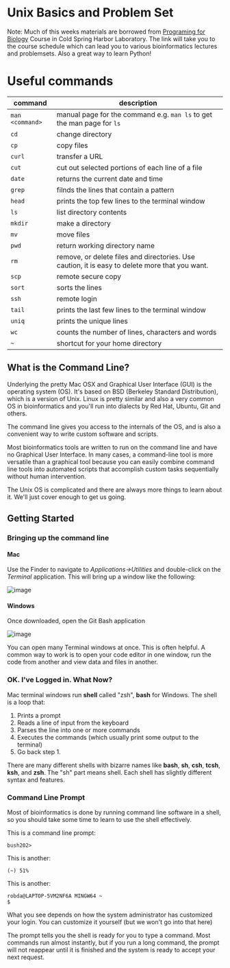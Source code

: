 # Unix Basics and Problem Set

Note: Much of this weeks materials are borrowed from [Programing for Biology](http://programmingforbiology.org/) Course in Cold Spring Harbor Laboratory. The link will take you to the course schedule 
which can lead you to various bioinformatics lectures and problemsets. Also a great way to learn Python! 

Useful commands
=========================

| command         | description                              |
| --------------- | ---------------------------------------- |
| `man <command>` | manual page for the command e.g. `man ls` to get the man page for `ls` |
| `cd`            | change directory                         |
| `cp`            | copy files                               |
| `curl`          | transfer a URL |
| `cut`           | cut out selected portions of each line of a file |
| `date`          | returns the current date and time        |
| `grep`          | filnds the lines that contain a pattern  |
| `head`          | prints the top few lines to the terminal window |
| `ls`            | list directory contents                  |
| `mkdir`         | make a directory                         |
| `mv`            | move files                               |
| `pwd`           | return working directory name            |
| `rm`            | remove, or delete files and directories. Use caution, it is easy to delete more that you want. |
| `scp`           | remote secure copy                       |
| `sort`          | sorts the lines                          |
| `ssh`           | remote login                             |
| `tail`          | prints the last few lines to the terminal window |
| `uniq`          | prints the unique lines                  |
| `wc`            | counts the number of lines, characters and words |
| `~`             | shortcut for your home directory         |


## What is the Command Line?

Underlying the pretty Mac OSX and Graphical User Interface (GUI) is the operating system (OS). It's based on BSD (Berkeley Standard Distribution), which is a version of Unix. Linux is pretty similar and also a very common OS in bioinformatics and you'll run into dialects by Red Hat, Ubuntu, Git and others.

The command line gives you access to the internals of the OS, and is also a convenient way to write custom software and scripts.  

Most bioinformatics tools are written to run on the command line and have no Graphical User Interface. In many cases, a command-line tool is more versatile than a graphical tool because you can easily combine command line tools into automated scripts that accomplish custom tasks sequentially without human intervention.  

The Unix OS is complicated and there are always more things to learn about it. We'll just cover enough to get us going.

## Getting Started

### Bringing up the command line 

#### Mac
Use the Finder to navigate to _Applications->Utilities_ and double-click on the _Terminal_ application. This will bring up a window like the following:

![image](https://github.com/user-attachments/assets/16c913c0-24a4-425a-abcd-c4739692d1f4)


#### Windows
Once downloaded, open the Git Bash application

![image](https://github.com/user-attachments/assets/b1ff847d-603c-4a3d-af0a-383da8f529c2)


You can open many Terminal windows at once. This is often helpful. A common way to work is to open your code editor in one window, run the code from another and view data and files in another.

### OK. I've Logged in.  What Now?


Mac terminal windows run **shell** called "zsh", **bash** for Windows. The shell is a loop that:
1. Prints a prompt
2. Reads a line of input from the keyboard
3. Parses the line into one or more commands
4. Executes the commands (which usually print some output to the terminal)
5. Go back step 1.


There are many different shells with bizarre names like **bash**, **sh**, **csh**, **tcsh**, **ksh**, and **zsh**.  The "sh" part means shell.  Each shell has slightly different syntax and features.

### Command Line Prompt


Most of bioinformatics is done by running command line software in a shell, so you should take some time to learn to use the shell effectively.


This is a command line prompt:

```
bush202>
```


This is another:

```
(~) 51%
```

This is another:

```
robda@LAPTOP-5VM2NF6A MINGW64 ~
$
```

What you see depends on how the system administrator has customized your login.  You can customize it yourself (but we won't go into that here)


The prompt tells you the shell is ready for you to type a command.  Most commands run almost instantly, but if you run a long command, the prompt will not reappear until it is finished and the system is ready to accept your next request.



